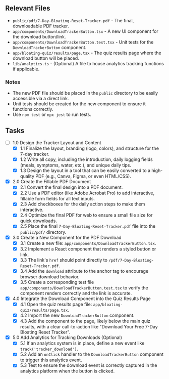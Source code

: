 ## Relevant Files

- `public/pdf/7-Day-Bloating-Reset-Tracker.pdf` - The final, downloadable PDF tracker.
- `app/components/DownloadTrackerButton.tsx` - A new UI component for the download button/link.
- `app/components/DownloadTrackerButton.test.tsx` - Unit tests for the `DownloadTrackerButton` component.
- `app/bloating-quiz/results/page.tsx` - The quiz results page where the download button will be placed.
- `lib/analytics.ts` - (Optional) A file to house analytics tracking functions if applicable.

### Notes

- The new PDF file should be placed in the `public` directory to be easily accessible via a direct link.
- Unit tests should be created for the new component to ensure it functions correctly.
- Use `npm test` or `npx jest` to run tests.

## Tasks

- [ ] 1.0 Design the Tracker Layout and Content
  - [x] 1.1 Finalize the layout, branding (logo, colors), and structure for the 7-day tracker.
  - [x] 1.2 Write all copy, including the introduction, daily logging fields (meals, symptoms, water, etc.), and unique daily tips.
  - [x] 1.3 Design the layout in a tool that can be easily converted to a high-quality PDF (e.g., Canva, Figma, or even HTML/CSS).
- [x] 2.0 Create the Fillable PDF Document
  - [x] 2.1 Convert the final design into a PDF document.
  - [x] 2.2 Use a PDF editor (like Adobe Acrobat Pro) to add interactive, fillable form fields for all text inputs.
  - [x] 2.3 Add checkboxes for the daily action steps to make them interactive.
  - [x] 2.4 Optimize the final PDF for web to ensure a small file size for quick downloads.
  - [x] 2.5 Place the final `7-Day-Bloating-Reset-Tracker.pdf` file into the `public/pdf/` directory.
- [x] 3.0 Create a New Component for the PDF Download
  - [x] 3.1 Create a new file: `app/components/DownloadTrackerButton.tsx`.
  - [x] 3.2 Implement a React component that renders a styled button or link.
  - [x] 3.3 The link's `href` should point directly to `/pdf/7-Day-Bloating-Reset-Tracker.pdf`.
  - [x] 3.4 Add the `download` attribute to the anchor tag to encourage browser download behavior.
  - [x] 3.5 Create a corresponding test file `app/components/DownloadTrackerButton.test.tsx` to verify the component renders correctly and the link is accurate.
- [x] 4.0 Integrate the Download Component into the Quiz Results Page
  - [x] 4.1 Open the quiz results page file: `app/bloating-quiz/results/page.tsx`.
  - [x] 4.2 Import the new `DownloadTrackerButton` component.
  - [x] 4.3 Add the component to the page, likely below the main quiz results, with a clear call-to-action like "Download Your Free 7-Day Bloating Reset Tracker".
- [x] 5.0 Add Analytics for Tracking Downloads (Optional)
  - [x] 5.1 If an analytics system is in place, define a new event like `track('tracker_download')`.
  - [x] 5.2 Add an `onClick` handler to the `DownloadTrackerButton` component to trigger this analytics event.
  - [x] 5.3 Test to ensure the download event is correctly captured in the analytics platform when the button is clicked.
